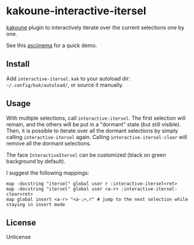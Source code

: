 # kakoune-interactive-itersel

[kakoune](http://kakoune.org) plugin to interactively iterate over the current selections one by one.

See this [asciinema](https://asciinema.org/a/138332) for a quick demo.

## Install

Add `interactive-itersel.kak` to your autoload dir: `~/.config/kak/autoload/`, or source it manually.

## Usage

With multiple selections, call `interactive-itersel`. The first selection will remain, and the others will be put in a "dormant" state (but still visible). Then, it is possible to iterate over all the dormant selections by simply calling `interactive-itersel` again.
Calling `interactive-itersel-clear` will remove all the dormant selections.

The face `InteractiveItersel` can be customized (black on green background by default).

I suggest the following mappings:
```
map -docstring "itersel" global user r :interactive-itersel<ret>
map -docstring "itersel" global user <a-r> :interactive-itersel-clear<ret>
map global insert <a-r> "<a-;>,r" # jump to the next selection while staying in insert mode
```

## License

Unlicense

